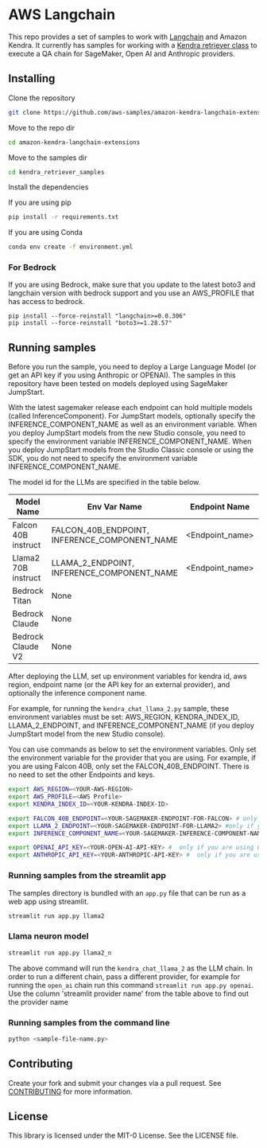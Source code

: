 # AWS Langchain
This repo provides a set of samples to work with [Langchain](https://github.com/hwchase17/langchain/tree/master) and Amazon Kendra. It currently has samples for working with a [Kendra retriever class](https://python.langchain.com/docs/modules/data_connection/retrievers/integrations/amazon_kendra_retriever) to execute a QA chain for SageMaker, Open AI and Anthropic providers. 

## Installing

Clone the repository
```bash
git clone https://github.com/aws-samples/amazon-kendra-langchain-extensions.git
```

Move to the repo dir
```bash
cd amazon-kendra-langchain-extensions
```

Move to the samples dir
```bash
cd kendra_retriever_samples
```

Install the dependencies

If you are using pip
```bash
pip install -r requirements.txt
```

If you are using Conda
```bash
conda env create -f environment.yml 
```

### For Bedrock
If you are using Bedrock, make sure that you update to the latest boto3 and langchain version with bedrock support and you use an AWS_PROFILE  that has access to bedrock.

```
pip install --force-reinstall "langchain>=0.0.306"
pip install --force-reinstall "boto3>=1.28.57"
```

## Running samples
Before you run the sample, you need to deploy a Large Language Model (or get an API key if you using Anthropic or OPENAI). The samples in this repository have been tested on models deployed using SageMaker JumpStart.  

With the latest sagemaker release each endpoint can hold multiple models (called InferenceComponent). For JumpStart models, optionally specify the INFERENCE_COMPONENT_NAME as well as an environment variable. When you deploy JumpStart models from the new Studio console, you need to specify the environment variable INFERENCE_COMPONENT_NAME. When you deploy JumpStart models from the Studio Classic console or using the SDK, you do not need to specify the environment variable INFERENCE_COMPONENT_NAME.

The model id for the LLMs are specified in the table below.

| Model Name | Env Var Name | Endpoint Name | Inference Component Name (Optional) | streamlit Provider Name |
| -----------| -------- | ------------------ |  ----------------- |----------------- |
| Falcon 40B instruct | FALCON_40B_ENDPOINT, INFERENCE_COMPONENT_NAME | <Endpoint_name> | <Inference_component_name> | falcon40b |
| Llama2 70B instruct | LLAMA_2_ENDPOINT, INFERENCE_COMPONENT_NAME | <Endpoint_name> | <Inference_component_name> | llama2 |
| Bedrock Titan | None | | | bedrock_titan |
| Bedrock Claude | None | | | bedrock_claude |
| Bedrock Claude V2 | None | | | bedrock_claudev2 |

After deploying the LLM, set up environment variables for kendra id, aws region, endpoint name (or the API key for an external provider), and optionally the inference component name.

For example, for running the `kendra_chat_llama_2.py` sample, these environment variables must be set: AWS_REGION, KENDRA_INDEX_ID, LLAMA_2_ENDPOINT, and INFERENCE_COMPONENT_NAME (if you deploy JumpStart model from the new Studio console). 

You can use commands as below to set the environment variables. Only set the environment variable for the provider that you are using. For example, if you are using Falcon 40B, only set the FALCON_40B_ENDPOINT. There is no need to set the other Endpoints and keys.

```bash
export AWS_REGION=<YOUR-AWS-REGION>
export AWS_PROFILE=<AWS Profile>
export KENDRA_INDEX_ID=<YOUR-KENDRA-INDEX-ID>

export FALCON_40B_ENDPOINT=<YOUR-SAGEMAKER-ENDPOINT-FOR-FALCON> # only if you are using falcon as the endpoint
export LLAMA_2_ENDPOINT=<YOUR-SAGEMAKER-ENDPOINT-FOR-LLAMA2> #only if you are using llama2 as the endpoint
export INFERENCE_COMPONENT_NAME=<YOUR-SAGEMAKER-INFERENCE-COMPONENT-NAME> # only if you are deploying the FM via the new Studio console.

export OPENAI_API_KEY=<YOUR-OPEN-AI-API-KEY> #  only if you are using OPENAI as the endpoint
export ANTHROPIC_API_KEY=<YOUR-ANTHROPIC-API-KEY> #  only if you are using Anthropic as the endpoint
```


### Running samples from the streamlit app
The samples directory is bundled with an `app.py` file that can be run as a web app using streamlit. 

```bash
streamlit run app.py llama2
```

### Llama neuron model
```bash
streamlit run app.py llama2_n
```

The above command will run the `kendra_chat_llama_2` as the LLM chain. In order to run a different chain, pass a different provider, for example for running the `open_ai` chain run this command `streamlit run app.py openai`. Use the column 'streamlit provider name' from the table above to find out the provider name



### Running samples from the command line
```bash
python <sample-file-name.py>
```

## Contributing
Create your fork and submit your changes via a pull request.
See [CONTRIBUTING](../CONTRIBUTING.md) for more information.

## License
This library is licensed under the MIT-0 License. See the LICENSE file.

